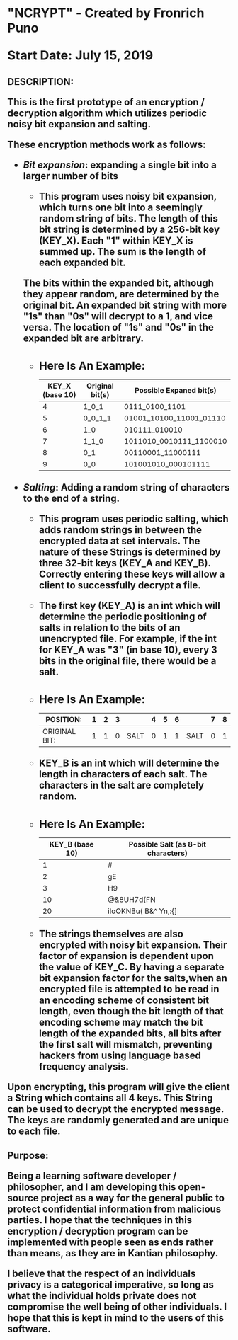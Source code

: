 <h1>"NCRYPT" - Created by Fronrich Puno

Start Date: July 15, 2019

<h2>DESCRIPTION:

This is the first prototype of an encryption / decryption algorithm which
utilizes periodic noisy bit expansion and salting.

These encryption methods work as follows:

* *Bit expansion*: expanding a single bit into a larger number of bits

	* This program uses noisy bit expansion, which turns one bit into a
	seemingly random string of bits. The length of this bit string is determined
	by a 256-bit key (**KEY_X**). Each "1" within **KEY_X** is summed up. The
	sum is the length of each expanded bit.

	The bits within the expanded bit, although they appear random, are determined
	by the original bit. An expanded bit string with more "1s" than "0s" will decrypt
	to a 1, and vice versa. The location of "1s" and "0s" in the expanded bit
	are arbitrary.
	

	* <h3>Here Is An Example:

		KEY_X (base 10) | Original bit(s) | Possible Expaned bit(s)
		----------------|-----------------|-
		4 | 1_0_1 | 0111_0100_1101
		5 | 0_0_1_1 | 01001_10100_11001_01110
		6 | 1_0	| 010111_010010
		7 | 1_1_0 | 1011010_0010111_1100010
		8 | 0_1 | 00110001_11000111
		9 | 0_0	| 101001010_000101111

* *Salting*: Adding a random string of characters to the end of a string.

	* This program uses periodic salting, which adds random strings
	in between the encrypted data at set intervals. The nature of these
	Strings is determined by three 32-bit keys (**KEY_A** and **KEY_B**). Correctly
	entering these keys will allow a client to successfully decrypt a file.

	* The first key (**KEY_A**) is an int which will determine the periodic positioning
	of salts in relation to the bits of an unencrypted file. For example, if the
	int for **KEY_A** was "3" (in base 10), every 3 bits in the original file, there would
	be a salt.
	
	* <h3>Here Is An Example:
	
		POSITION: | 1 | 2 | 3 |  | 4 | 5 | 6 |   | 7 | 8 |
		--------- | - | - | - | - | - | - | - | - | - | - |
		ORIGINAL BIT: | 1 | 1 | 0 | SALT | 0 | 1 | 1 | SALT | 0 | 1 |

	* **KEY_B** is an int which will determine the length in characters of each salt.
	The characters in the salt are completely random.

	* <h3>Here Is An Example:
		
		KEY_B (base 10)	| Possible Salt (as 8-bit characters)
		----------------|-
		1 | #
		2 | gE
		3 | H9
		10 | @&8UH7d(FN
		20 | iIoOKNBu( B&^ Yn,:{]

	* The strings themselves are also encrypted with noisy bit expansion.
	Their factor of expansion is dependent upon the value of **KEY_C**.
	By having a separate bit expansion factor for the salts,when an encrypted file
	is attempted to be read in an encoding scheme of consistent bit length,
	even though the bit length of that encoding scheme may match the bit length of the
	expanded bits, all bits after the first salt will mismatch, preventing hackers from
	using language based frequency analysis.

Upon encrypting, this program will give the client a String which contains all 4 keys.
This String can be used to decrypt the encrypted message. The keys are randomly generated
and are unique to each file.

<h2>Purpose:

Being a learning software developer / philosopher, and I am developing this open-source
project as a way for the general public to protect confidential information from malicious
parties. I hope that the techniques in this encryption / decryption program can be
implemented with people seen as ends rather than means, as they are in Kantian philosophy.

I believe that the respect of an individuals privacy is a categorical imperative, so long as
what the individual holds private does not compromise the well being of other individuals.
I hope that this is kept in mind to the users of this software.
